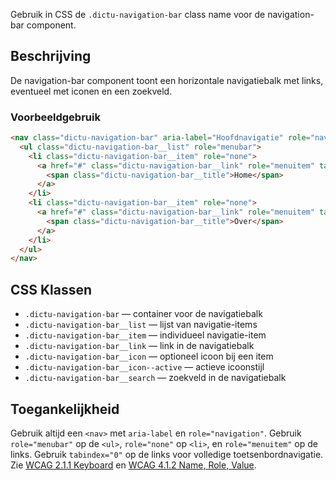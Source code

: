 Gebruik in CSS de `.dictu-navigation-bar` class name voor de navigation-bar component.

## Beschrijving
De navigation-bar component toont een horizontale navigatiebalk met links, eventueel met iconen en een zoekveld.

### Voorbeeldgebruik
```html
<nav class="dictu-navigation-bar" aria-label="Hoofdnavigatie" role="navigation">
  <ul class="dictu-navigation-bar__list" role="menubar">
    <li class="dictu-navigation-bar__item" role="none">
      <a href="#" class="dictu-navigation-bar__link" role="menuitem" tabindex="0">
        <span class="dictu-navigation-bar__title">Home</span>
      </a>
    </li>
    <li class="dictu-navigation-bar__item" role="none">
      <a href="#" class="dictu-navigation-bar__link" role="menuitem" tabindex="0">
        <span class="dictu-navigation-bar__title">Over</span>
      </a>
    </li>
  </ul>
</nav>
```

## CSS Klassen
- `.dictu-navigation-bar` — container voor de navigatiebalk
- `.dictu-navigation-bar__list` — lijst van navigatie-items
- `.dictu-navigation-bar__item` — individueel navigatie-item
- `.dictu-navigation-bar__link` — link in de navigatiebalk
- `.dictu-navigation-bar__icon` — optioneel icoon bij een item
- `.dictu-navigation-bar__icon--active` — actieve icoonstijl
- `.dictu-navigation-bar__search` — zoekveld in de navigatiebalk

## Toegankelijkheid
Gebruik altijd een `<nav>` met `aria-label` en `role="navigation"`. Gebruik `role="menubar"` op de `<ul>`, `role="none"` op `<li>`, en `role="menuitem"` op de links. Gebruik `tabindex="0"` op de links voor volledige toetsenbordnavigatie. Zie [WCAG 2.1.1 Keyboard](https://www.w3.org/WAI/WCAG21/Understanding/keyboard.html) en [WCAG 4.1.2 Name, Role, Value](https://www.w3.org/WAI/WCAG21/Understanding/name-role-value.html).
